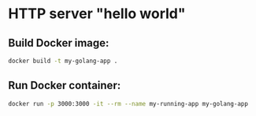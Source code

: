 # HTTP server "hello world"

## Build Docker image:

```sh
docker build -t my-golang-app .
```

## Run Docker container:

```sh
docker run -p 3000:3000 -it --rm --name my-running-app my-golang-app
```
